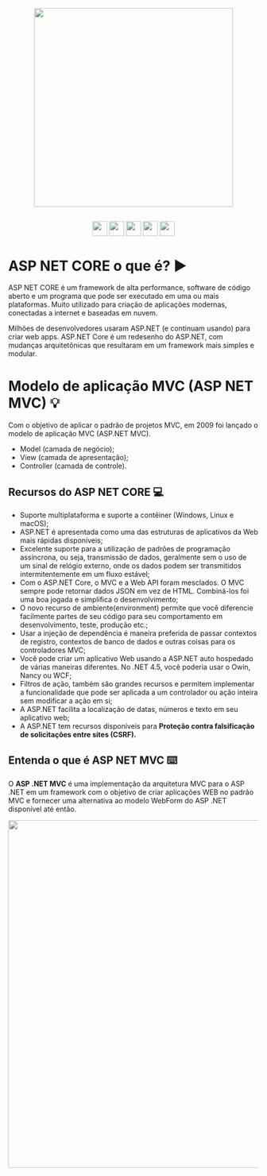 
<div align = "center">
  <img src = "https://user-images.githubusercontent.com/83087618/133335615-95493cbf-2376-4840-8587-188864a8bf31.png" width = "400px" />
  </div>


## 

<div align = "center">
  <img src = "https://cdn.jsdelivr.net/gh/devicons/devicon/icons/github/github-original.svg" width = "30px" />
  <img src = "https://cdn.jsdelivr.net/gh/devicons/devicon/icons/html5/html5-original.svg" width = "30px" />
  <img src = "https://cdn.jsdelivr.net/gh/devicons/devicon/icons/css3/css3-plain.svg" width = "30px" />
  <img src = "https://cdn.jsdelivr.net/gh/devicons/devicon/icons/javascript/javascript-original.svg" width = "30px" />
  <img src = "https://cdn.jsdelivr.net/gh/devicons/devicon/icons/java/java-original-wordmark.svg" width = "30px" />
  </div>

# ASP NET CORE o que é? ▶️

ASP NET CORE é um framework de alta performance, software de código aberto e um programa que pode ser executado em uma ou mais plataformas. 
Muito utilizado para criação de aplicações modernas, conectadas a internet e baseadas em nuvem.

Milhões de desenvolvedores usaram ASP.NET (e continuam usando) para criar web apps. ASP.NET Core é um redesenho do ASP.NET, com mudanças arquitetônicas que resultaram em um framework mais simples e modular.

# Modelo de aplicação MVC (ASP NET MVC) 💡

Com o objetivo de aplicar o padrão de projetos MVC, em 2009 foi lançado o modelo de aplicação MVC (ASP.NET MVC).

-   Model (camada de negócio);
-   View (camada de apresentação);
-   Controller (camada de controle).

## Recursos do ASP NET CORE 💻

- Suporte multiplataforma e suporte a contêiner (Windows, Linux e macOS);
- ASP.NET é apresentada como uma das estruturas de aplicativos da Web mais rápidas disponíveis;
- Excelente suporte para a utilização de padrões de programação assíncrona, ou seja, transmissão de dados, geralmente sem o uso de um sinal de relógio externo, onde os dados podem ser transmitidos intermitentemente em um fluxo estável;
- Com o ASP.NET Core, o MVC e a Web API foram mesclados. O MVC sempre pode retornar dados JSON em vez de HTML. Combiná-los foi uma boa jogada e simplifica o desenvolvimento;
- O novo recurso de ambiente(environment) permite que você diferencie facilmente partes de seu código para seu comportamento em desenvolvimento, teste, produção etc.;
- Usar a injeção de dependência é maneira preferida de passar contextos de registro, contextos de banco de dados e outras coisas para os controladores MVC;
- Você pode criar um aplicativo Web usando a ASP.NET auto hospedado de várias maneiras diferentes. No .NET 4.5, você poderia usar o Owin, Nancy ou WCF;
- Filtros de ação, também são grandes recursos e permitem implementar a funcionalidade que pode ser aplicada a um controlador ou ação inteira sem modificar a ação em si;
- A ASP.NET facilita a localização de datas, números e texto em seu aplicativo web;
- A ASP.NET tem recursos disponíveis para **Proteção contra falsificação de solicitações entre sites (CSRF).**

## Entenda o que é **ASP NET MVC** ⌨️
O **ASP .NET MVC** é uma implementação da arquitetura MVC para o ASP .NET em um framework com o objetivo de criar aplicações WEB no padrão MVC e fornecer uma alternativa ao modelo WebForm do ASP .NET disponível até então.

<div align = "center">
  <img src = "https://user-images.githubusercontent.com/83087618/133330256-92d0119c-e5d6-45c6-a4e4-29850013789c.gif" width = "700px" />
  </div>

